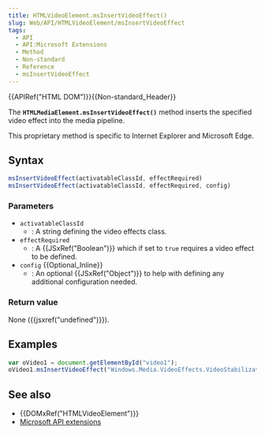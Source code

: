 ```yaml
---
title: HTMLVideoElement.msInsertVideoEffect()
slug: Web/API/HTMLVideoElement/msInsertVideoEffect
tags:
  - API
  - API:Microsoft Extensions
  - Method
  - Non-standard
  - Reference
  - msInsertVideoEffect
---
```

{{APIRef("HTML DOM")}}{{Non-standard_Header}}

The **`HTMLMediaElement.msInsertVideoEffect()`** method inserts
the specified video effect into the media pipeline.

This proprietary method is specific to Internet Explorer and Microsoft Edge.

## Syntax

```js
msInsertVideoEffect(activatableClassId, effectRequired)
msInsertVideoEffect(activatableClassId, effectRequired, config)
```

### Parameters

- `activatableClassId`
  - : A string defining the video effects class.
- `effectRequired`
  - : A {{JSxRef("Boolean")}} which if set to
    `true` requires a video effect to be defined.
- `config` {{Optional_Inline}}
  - : An optional {{JSxRef("Object")}} to help with defining any additional configuration
    needed.

### Return value

None ({{jsxref("undefined")}}).

## Examples

```js
var oVideo1 = document.getElementById("video1");
oVideo1.msInsertVideoEffect("Windows.Media.VideoEffects.VideoStabilization", true, null);
```

## See also

- {{DOMxRef("HTMLVideoElement")}}
- [Microsoft API extensions](/en-US/docs/Web/API/Microsoft_Extensions)
